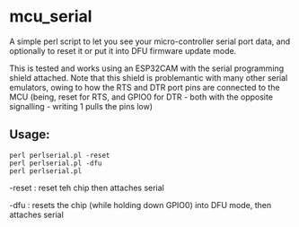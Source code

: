 # mcu_serial
A simple perl script to let you see your micro-controller serial port data, and optionally to reset it or put it into DFU firmware update mode.

This is tested and works using an ESP32CAM with the serial programming shield attached.  Note that this shield is problemantic with many other serial emulators, owing to how the RTS and DTR port pins are connected to the MCU (being, reset for RTS, and GPIO0 for DTR - both with the opposite signalling - writing 1 pulls the pins low)

## Usage:

    perl perlserial.pl -reset 
    perl perlserial.pl -dfu
    perl perlserial.pl

-reset : reset teh chip then attaches serial

-dfu : resets the chip (while holding down GPIO0) into DFU mode, then attaches serial
